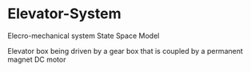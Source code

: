 # Elevator-System
Elecro-mechanical system State Space Model

Elevator box being driven by a gear box that is coupled by a permanent magnet DC motor
